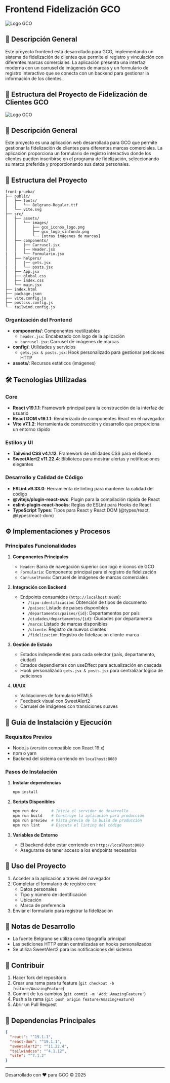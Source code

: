 # Frontend Fidelización GCO

![Logo GCO](src/assets/images/gco_logo_sinfondo.png)

## 📌 Descripción General

Este proyecto frontend está desarrollado para GCO, implementando un sistema de fidelización de clientes que permite el registro y vinculación con diferentes marcas comerciales. La aplicación presenta una interfaz moderna con un carrusel de imágenes de marcas y un formulario de registro interactivo que se conecta con un backend para gestionar la información de los clientes.

## 📂 Estructura del Proyecto de Fidelización de Clientes GCO

![Logo GCO](src/assets/images/gco_logo_sinfondo.png)

## 📌 Descripción General

Este proyecto es una aplicación web desarrollada para GCO que permite gestionar la fidelización de clientes para diferentes marcas comerciales. La aplicación proporciona un formulario de registro interactivo donde los clientes pueden inscribirse en el programa de fidelización, seleccionando su marca preferida y proporcionando sus datos personales.

## 📂 Estructura del Proyecto

```
front-prueba/
├── public/
│   ├── fonts/
│   │   └── Belgrano-Regular.ttf
│   └── vite.svg
├── src/
│   ├── assets/
│   │   └── images/
│   │       ├── gco_iconos_logo.png
│   │       ├── gco_logo_sinfondo.png
│   │       └── [otras imágenes de marcas]
│   ├── components/
│   │   ├── Carrusel.jsx
│   │   |── Header.jsx
|   |   └── Formulario.jsx
│   ├── helpers/
│   │   |── gets.jsx
|   |   └── posts.jsx
│   ├── App.jsx
│   ├── global.css
│   ├── index.css
│   └── main.jsx
├── index.html
├── package.json
├── vite.config.js
├── postcss.config.js
└── tailwind.config.js
```

### Organización del Frontend

- **components/**: Componentes reutilizables
  - `header.jsx`: Encabezado con logo de la aplicación
  - `carrusel.jsx`: Carrusel de imágenes de marcas
- **config/**: Utilidades y servicios
  - `gets.jsx & posts.jsx`: Hook personalizado para gestionar peticiones HTTP
- **assets/**: Recursos estáticos (imágenes)

## 🛠️ Tecnologías Utilizadas

### Core

- **React v19.1.1**: Framework principal para la construcción de la interfaz de usuario
- **React DOM v19.1.1**: Renderizado de componentes React en el navegador
- **Vite v7.1.2**: Herramienta de construcción y desarrollo que proporciona un entorno rápido

### Estilos y UI

- **Tailwind CSS v4.1.12**: Framework de utilidades CSS para el diseño
- **SweetAlert2 v11.22.4**: Biblioteca para mostrar alertas y notificaciones elegantes

### Desarrollo y Calidad de Código

- **ESLint v9.33.0**: Herramienta de linting para mantener la calidad del código
- **@vitejs/plugin-react-swc**: Plugin para la compilación rápida de React
- **eslint-plugin-react-hooks**: Reglas de ESLint para Hooks de React
- **TypeScript Types**: Tipos para React y React DOM (@types/react, @types/react-dom)

## ⚙️ Implementaciones y Procesos

### Principales Funcionalidades

1. **Componentes Principales**

   - `Header`: Barra de navegación superior con logo e iconos de GCO
   - `Formulario`: Componente principal para el registro de fidelización
   - `CarruselFondo`: Carrusel de imágenes de marcas comerciales

2. **Integración con Backend**

   - Endpoints consumidos (`http://localhost:8080`):
     - `/tipo-identificacion`: Obtención de tipos de documento
     - `/paises`: Listado de países disponibles
     - `/departamentos/paises/{id}`: Departamentos por país
     - `/ciudades/departamentos/{id}`: Ciudades por departamento
     - `/marca`: Listado de marcas disponibles
     - `/cliente`: Registro de nuevos clientes
     - `/fidelizacion`: Registro de fidelización cliente-marca

3. **Gestión de Estado**

   - Estados independientes para cada selector (país, departamento, ciudad)
   - Estados dependientes con useEffect para actualización en cascada
   - Hook personalizado `gets.jsx & posts.jsx` para centralizar lógica de peticiones

4. **UI/UX**
   - Validaciones de formulario HTML5
   - Feedback visual con SweetAlert2
   - Carrusel de imágenes con transiciones suaves

## 🚀 Guía de Instalación y Ejecución

### Requisitos Previos

- Node.js (versión compatible con React 19.x)
- npm o yarn
- Backend del sistema corriendo en `localhost:8080`

### Pasos de Instalación

1. **Instalar dependencias**

   ```bash
   npm install
   ```

2. **Scripts Disponibles**

   ```bash
   npm run dev      # Inicia el servidor de desarrollo
   npm run build    # Construye la aplicación para producción
   npm run preview  # Vista previa de la build de producción
   npm run lint     # Ejecuta el linting del código
   ```

3. **Variables de Entorno**
   - El backend debe estar corriendo en `http://localhost:8080`
   - Asegurarse de tener acceso a los endpoints necesarios

## 📖 Uso del Proyecto

1. Acceder a la aplicación a través del navegador
2. Completar el formulario de registro con:
   - Datos personales
   - Tipo y número de identificación
   - Ubicación
   - Marca de preferencia
3. Enviar el formulario para registrar la fidelización

## 📝 Notas de Desarrollo

- La fuente Belgrano se utiliza como tipografía principal
- Las peticiones HTTP están centralizadas en hooks personalizados
- Se utiliza SweetAlert2 para las notificaciones del sistema

## 👥 Contribuir

1. Hacer fork del repositorio
2. Crear una rama para tu feature (`git checkout -b feature/AmazingFeature`)
3. Commit de tus cambios (`git commit -m 'Add: AmazingFeature'`)
4. Push a la rama (`git push origin feature/AmazingFeature`)
5. Abrir un Pull Request

## 📄 Dependencias Principales

```json
{
  "react": "^19.1.1",
  "react-dom": "^19.1.1",
  "sweetalert2": "^11.22.4",
  "tailwindcss": "^4.1.12",
  "vite": "^7.1.2"
}
```

---

Desarrollado con ❤️ para GCO © 2025
